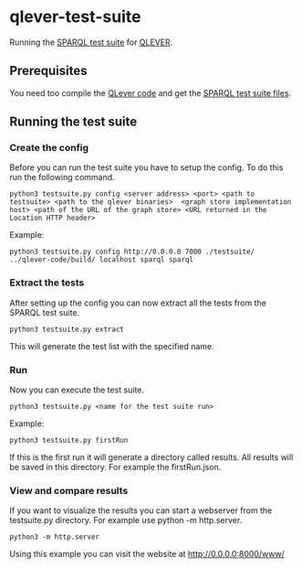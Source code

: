 # qlever-test-suite

Running the [SPARQL test suite](https://www.w3.org/2009/sparql/docs/tests/) for [QLEVER](https://github.com/ad-freiburg/qlever).

## Prerequisites

You need too compile the [QLever code](https://github.com/ad-freiburg/qlever) and get the [SPARQL test suite files](https://github.com/w3c/rdf-tests/tree/main/sparql/).

## Running the test suite

### Create the config

Before you can run the test suite you have to setup the config. To do this run the following command.

```
python3 testsuite.py config <server address> <port> <path to testsuite> <path to the qlever binaries>  <graph store implementation host> <path of the URL of the graph store> <URL returned in the Location HTTP header>
```
Example:
```
python3 testsuite.py config http://0.0.0.0 7000 ./testsuite/ ../qlever-code/build/ localhost sparql sparql
```

### Extract the tests

After setting up the config you can now extract all the tests from the SPARQL test suite.

```
python3 testsuite.py extract
```

This will generate the test list with the specified name.

### Run

Now you can execute the test suite.

```
python3 testsuite.py <name for the test suite run>
```
Example:
```
python3 testsuite.py firstRun
```

If this is the first run it will generate a directory called results. All results will be saved in this directory. For example the firstRun.json.

### View and compare results

If you want to visualize the results you can start a webserver from the testsuite.py directory. For example use python -m http.server.

```
python3 -m http.server
```

Using this example you can visit the website at http://0.0.0.0:8000/www/

